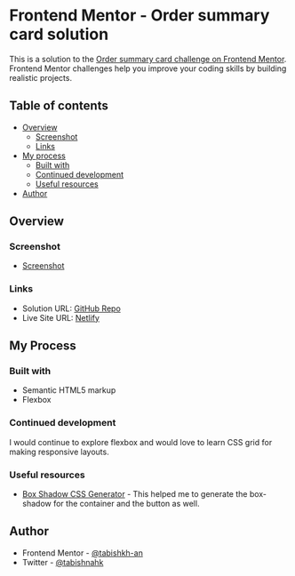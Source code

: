 # Frontend Mentor - Order summary card solution

This is a solution to the [Order summary card challenge on Frontend Mentor](https://www.frontendmentor.io/challenges/order-summary-component-QlPmajDUj). Frontend Mentor challenges help you improve your coding skills by building realistic projects.

## Table of contents

- [Overview](#overview)
  - [Screenshot](#screenshot)
  - [Links](#links)
- [My process](#my-process)
  - [Built with](#built-with)
  - [Continued development](#continued-development)
  - [Useful resources](#useful-resources)
- [Author](#author)

## Overview

### Screenshot

- [Screenshot](./screenshot.png)

### Links

- Solution URL: [GitHub Repo](https://github.com/tabishkh-an/order-summary-component.git)
- Live Site URL: [Netlify](https://order-summary-tabish.netlify.app/)

## My Process

### Built with

- Semantic HTML5 markup
- Flexbox

### Continued development

I would continue to explore flexbox and would love to learn CSS grid for making responsive layouts.

### Useful resources

- [Box Shadow CSS Generator](https://cssgenerator.org/box-shadow-css-generator.html) - This helped me to generate the box-shadow for the container and the button as well.

## Author

- Frontend Mentor - [@tabishkh-an](https://www.frontendmentor.io/profile/tabishkh-an)
- Twitter - [@tabishnahk](https://www.twitter.com/tabishnahk)
